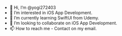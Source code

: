 - 👋 Hi, I’m @yogi272403
- 👀 I’m interested in iOS App Development.
- 🌱 I’m currently learning SwiftUI from Udemy.
- 💞️ I’m looking to collaborate on iOS App Development.
- 📫 How to reach me - Contact on my email.

<!---
yogi272403/yogi272403 is a ✨ special ✨ repository because its `README.md` (this file) appears on your GitHub profile.
You can click the Preview link to take a look at your changes.
--->
